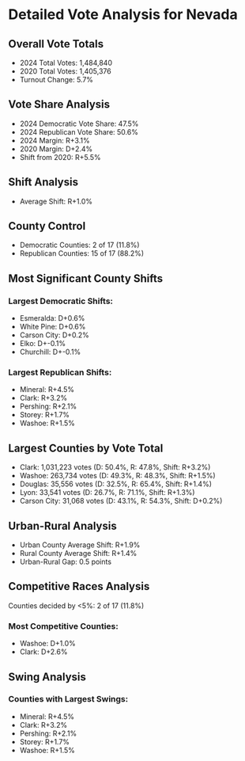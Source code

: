 # Detailed Vote Analysis for Nevada

## Overall Vote Totals

* 2024 Total Votes: 1,484,840
* 2020 Total Votes: 1,405,376
* Turnout Change: 5.7%

## Vote Share Analysis

* 2024 Democratic Vote Share: 47.5%
* 2024 Republican Vote Share: 50.6%
* 2024 Margin: R+3.1%
* 2020 Margin: D+2.4%
* Shift from 2020: R+5.5%

## Shift Analysis

* Average Shift: R+1.0%

## County Control

* Democratic Counties: 2 of 17 (11.8%)
* Republican Counties: 15 of 17 (88.2%)

## Most Significant County Shifts

### Largest Democratic Shifts:
* Esmeralda: D+0.6%
* White Pine: D+0.6%
* Carson City: D+0.2%
* Elko: D+-0.1%
* Churchill: D+-0.1%

### Largest Republican Shifts:
* Mineral: R+4.5%
* Clark: R+3.2%
* Pershing: R+2.1%
* Storey: R+1.7%
* Washoe: R+1.5%

## Largest Counties by Vote Total

* Clark: 1,031,223 votes (D: 50.4%, R: 47.8%, Shift: R+3.2%)
* Washoe: 263,734 votes (D: 49.3%, R: 48.3%, Shift: R+1.5%)
* Douglas: 35,556 votes (D: 32.5%, R: 65.4%, Shift: R+1.4%)
* Lyon: 33,541 votes (D: 26.7%, R: 71.1%, Shift: R+1.3%)
* Carson City: 31,068 votes (D: 43.1%, R: 54.3%, Shift: D+0.2%)

## Urban-Rural Analysis

* Urban County Average Shift: R+1.9%
* Rural County Average Shift: R+1.4%
* Urban-Rural Gap: 0.5 points

## Competitive Races Analysis

Counties decided by <5%: 2 of 17 (11.8%)

### Most Competitive Counties:
* Washoe: D+1.0%
* Clark: D+2.6%

## Swing Analysis

### Counties with Largest Swings:
* Mineral: R+4.5%
* Clark: R+3.2%
* Pershing: R+2.1%
* Storey: R+1.7%
* Washoe: R+1.5%
